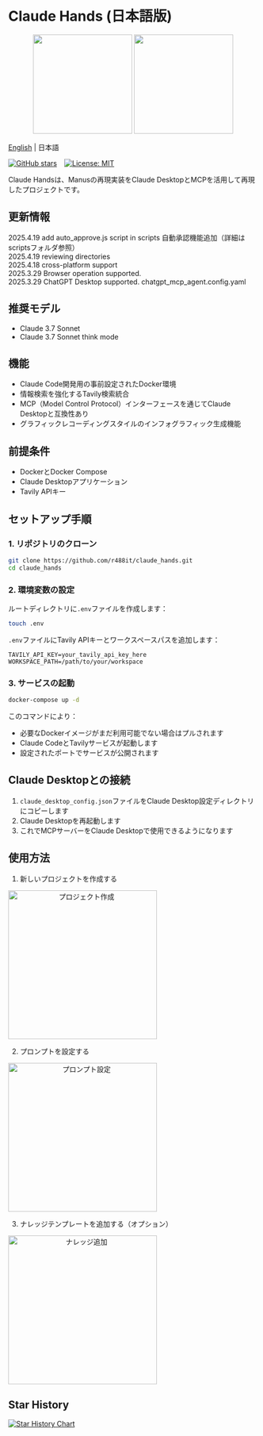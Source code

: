 # Claude Hands (日本語版)

<p align="center">
  <img src="assets/logo.png" width="200"/>
  <img src="assets/logo2.png" width="200"/>
</p>

[English](README.md) | 日本語

[![GitHub stars](https://img.shields.io/github/stars/r488it/claude_hands?style=social)](https://github.com/r488it/claude_hands/stargazers)
&ensp;
[![License: MIT](https://img.shields.io/badge/License-MIT-yellow.svg)](https://opensource.org/licenses/MIT) &ensp;   

Claude Handsは、Manusの再現実装をClaude DesktopとMCPを活用して再現したプロジェクトです。

## 更新情報
2025.4.19 add auto_approve.js script in scripts   自動承認機能追加（詳細はscriptsフォルダ参照）   
2025.4.19 reviewing directories   
2025.4.18 cross-platform support   
2025.3.29 Browser operation supported.   
2025.3.29 ChatGPT Desktop supported. chatgpt_mcp_agent.config.yaml

## 推奨モデル
- Claude 3.7 Sonnet
- Claude 3.7 Sonnet think mode

## 機能

- Claude Code開発用の事前設定されたDocker環境
- 情報検索を強化するTavily検索統合
- MCP（Model Control Protocol）インターフェースを通じてClaude Desktopと互換性あり
- グラフィックレコーディングスタイルのインフォグラフィック生成機能

## 前提条件

- DockerとDocker Compose
- Claude Desktopアプリケーション
- Tavily APIキー

## セットアップ手順

### 1. リポジトリのクローン

```bash
git clone https://github.com/r488it/claude_hands.git
cd claude_hands
```

### 2. 環境変数の設定

ルートディレクトリに`.env`ファイルを作成します：

```bash
touch .env
```

`.env`ファイルにTavily APIキーとワークスペースパスを追加します：

```
TAVILY_API_KEY=your_tavily_api_key_here
WORKSPACE_PATH=/path/to/your/workspace
```

### 3. サービスの起動

```bash
docker-compose up -d
```

このコマンドにより：
- 必要なDockerイメージがまだ利用可能でない場合はプルされます
- Claude CodeとTavilyサービスが起動します
- 設定されたポートでサービスが公開されます

## Claude Desktopとの接続

1. `claude_desktop_config.json`ファイルをClaude Desktop設定ディレクトリにコピーします
2. Claude Desktopを再起動します
3. これでMCPサーバーをClaude Desktopで使用できるようになります

## 使用方法

1. 新しいプロジェクトを作成する
<div align="center" style="display: flex; gap: 20px;">
    <img src="assets/01_make_project.png" alt="プロジェクト作成" width="300" />
</div>

2. プロンプトを設定する
<div align="center" style="display: flex; gap: 20px;">
    <img src="assets/02_set_prompt.png" alt="プロンプト設定" width="300" />
</div>

3. ナレッジテンプレートを追加する（オプション）
<div align="center" style="display: flex; gap: 20px;">
    <img src="assets/03_set_knowledge.png" alt="ナレッジ追加" width="300" />
</div>

## Star History

[![Star History Chart](https://api.star-history.com/svg?repos=r488it/claude_hands&type=Date)](https://www.star-history.com/#r488it/claude_hands&Date)